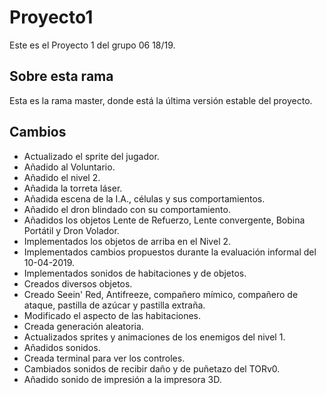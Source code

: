 ﻿# Proyecto1

Este es el Proyecto 1 del grupo 06 18/19.

## Sobre esta rama

Esta es la rama master, donde está la última versión estable del proyecto.

## Cambios

- Actualizado el sprite del jugador.
- Añadido al Voluntario.
- Añadido el nivel 2.
- Añadida la torreta láser.
- Añadida escena de la I.A., células y sus comportamientos.
- Añadido el dron blindado con su comportamiento.
- Añadidos los objetos Lente de Refuerzo, Lente convergente, Bobina Portátil y Dron Volador.
- Implementados los objetos de arriba en el Nivel 2.
- Implementados cambios propuestos durante la evaluación informal del 10-04-2019.
- Implementados sonidos de habitaciones y de objetos.
- Creados diversos objetos.
- Creado Seein' Red, Antifreeze, compañero mímico, compañero de ataque, pastilla de azúcar y pastilla extraña.
- Modificado el aspecto de las habitaciones.
- Creada generación aleatoria.
- Actualizados sprites y animaciones de los enemigos del nivel 1.
- Añadidos sonidos.
- Creada terminal para ver los controles.
- Cambiados sonidos de recibir daño y de puñetazo del TORv0.
- Añadido sonido de impresión a la impresora 3D.

